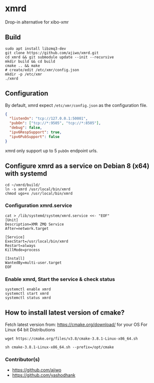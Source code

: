 # xmrd
Drop-in alternative for xibo-xmr

## Build
```shell
sudo apt install libzmq3-dev
git clone https://github.com/ajiwo/xmrd.git
cd xmrd && git submodule update --init --recursive
mkdir build && cd build
cmake .. && make
# create/edit /etc/xmr/config.json
mkdir -p /etc/xmr
./xmrd
```
## Configuration
By default, xmrd expect `/etc/xmr/config.json` as the configuration file.
```json
{
  "listenOn": "tcp://127.0.0.1:50001",
  "pubOn": ["tcp://*:9505", "tcp://*:8505"],
  "debug": false,
  "ipv6RespSupport": true,
  "ipv6PubSupport": false
}
```
xmrd only support up to 5 `pubOn` endpoint urls.

## Configure xmrd as a service on Debian 8 (x64) with systemd
```shell
cd ~/xmrd/build/
ln -s xmrd /usr/local/bin/xmrd
chmod ugo+x /usr/local/bin/xmrd
```

### Configuration xmrd.service

```
cat > /lib/systemd/system/xmrd.service <<- "EOF"
[Unit]
Description=XMR ZMQ Service
After=network.target

[Service]
ExecStart=/usr/local/bin/xmrd
Restart=always
KillMode=process

[Install]
WantedBy=multi-user.target
EOF
```

### Enable xmrd, Start the service & check status
```shell
systemctl enable xmrd
systemctl start xmrd
systemctl status xmrd
```

## How to install latest version of cmake?
Fetch latest version from: https://cmake.org/download/ for your OS
For Linux 64 bit Distributions
```
wget https://cmake.org/files/v3.8/cmake-3.8.1-Linux-x86_64.sh

sh cmake-3.8.1-Linux-x86_64.sh --prefix=/opt/cmake
```

### Contributor(s)
* https://github.com/ajiwo
* https://github.com/yashodhank
